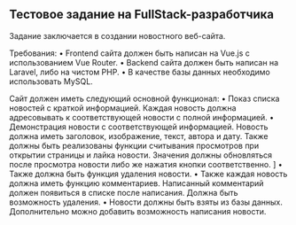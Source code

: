 ## Тестовое задание на FullStack-разработчика

Задание заключается в создании новостного веб-сайта.

Требования:
•	Frontend сайта должен быть написан на Vue.js с использованием Vue Router.
•	Backend сайта должен быть написан на Laravel, либо на чистом PHP.
•	В качестве базы данных необходимо использовать MySQL.

Сайт должен иметь следующий основной функционал:
•	Показ списка новостей с краткой информацией. Каждая новость должна адресовывать к соответствующей новости с полной информацией.
•	Демонстрация новости с соответствующей информацией. Новость должна иметь заголовок, изображение, текст, автора и дату. Также должны быть реализованы функции считывания просмотров при открытии страницы и лайка новости. Значения должны обновляться после просмотра новости либо же нажатия кнопки соответственно. ]
•	Также должна быть функция удаления новости.
•	Также каждая новость должна иметь функцию комментариев. Написанный комментарий должен появиться в списке после написания. Должна быть возможность удаления.
•	Новости должны быть взяты из базы данных. Дополнительно можно добавить возможность написания новости.
